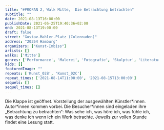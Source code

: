 ```yaml
---
title: "#PROFAN 2, Walk Mitte,  Die Betrachtung betrachten"
subtitle: ""
date: 2021-08-13T16:00:00
publishDate: 2021-06-25T19:40:36+02:00
end: 2021-08-13T19:00:00
draft: false
street: "Gustav-Mahler-Platz (Colonnaden)"
address: "20354 Hamburg"
organizers: ["Kunst-Imbiss"]
artists: []
walks: ['Mitte']
genres: ['Performance', 'Malerei', 'Fotografie', 'Skulptur', 'Literatur']
kids: []
featuredImage: ""
repeats: ['Kunst_02B', 'Kunst_02C']
repeat_times: ['2021-08-14T11:00:00', '2021-08-15T13:00:00']
sequels: []
sequel_times: []
---
```


Die Klappe ist geöffnet. Vorstellung der ausgewählten Künstler\*innen. Autor\*innen kommen vorbei. Die Besucher\*innen sind eingeladen ihre „Betrachtung zu betrachten“: Was sehe ich, was höre ich, was fühle ich, was denke ich wenn ich ein Werk betrachte. Jeweils zur vollen Stunde findet eine Lesung statt.